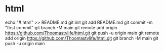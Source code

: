 # html
echo "# html" >> README.md
git init
git add README.md
git commit -m "first commit"
git branch -M main
git remote add origin https://github.com/Thoomastvlife/html.git
git push -u origin main
git remote add origin https://github.com/Thoomastvlife/html.git
git branch -M main
git push -u origin main